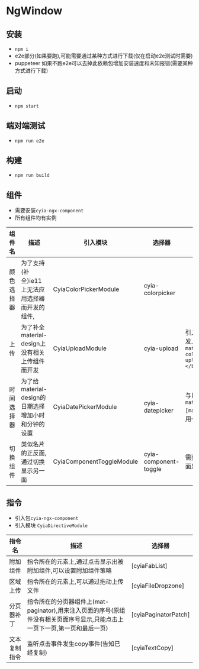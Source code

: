 # NgWindow
## 安装
- `npm i`
- e2e部分(如果要跑),可能需要通过某种方式进行下载(仅在启动e2e测试时需要)
- puppeteer 如果不跑e2e可以去掉此依赖包增加安装速度和未知报错(需要某种方式进行下载)
## 启动
- `npm start`

## 端对端测试
- `npm run e2e`

## 构建
- `npm run build`

## 组件
- 需要安装`cyia-ngx-component`
- 所有组件均有实例


| 组件名     | 描述                                                | 引入模块                  | 选择器                | 备注                                                                                                                                    |
| ---------- | --------------------------------------------------- | ------------------------- | --------------------- | --------------------------------------------------------------------------------------------------------------------------------------- |
| 颜色选择器 | 为了支持(补全)ie11上无法应用选择器而开发的组件,     | CyiaColorPickerModule     | cyia-colorpicker      |
| 上传       | 为了补全material-design上没有相关上传组件而开发     | CyiaUploadModule          | cyia-upload           | 引入后其父元素的点击事件会触发上传,建议如下使用 ```<button mat-button color="primary">Primary<cyia-upload></cyia-upload></button>   ``` |
| 时间选择器 | 为了给material-design的日期选择增加小时和分钟的设置 | CyiaDatePickerModule      | cyia-datepicker       | 与日期选择器中的`<input matInput [matDatepicker]="picker" >`使用一致,替换其标签                                                         |
| 切换组件   | 类似名片的正反面,通过切换显示另一面                 | CyiaComponentToggleModule | cyia-component-toggle | 需要两个模板作为正面显示和反面显示                                                                                                      |
## 指令
- 引入包`cyia-ngx-component`
- 引入模块 `CyiaDirectiveModule`

| 指令名   | 描述                                                           |选择器
| -------- | -------------------------------------------------------------- |-|
| 附加组件 | 指令所在的元素上,通过点击显示出被附加组件,可以设置附加组件策略 |[cyiaFabList]
|区域上传|指令所在的元素上,可以通过拖动上传文件|[cyiaFileDropzone]
|分页器补丁|指令所在的分页器组件上(mat-paginator),用来注入页面的序号(原组件没有相关页面序号显示,只能点击上一页下一页,第一页和最后一页)|[cyiaPaginatorPatch]
|文本复制指令|监听点击事件发生copy事件(告知已经复制)|[cyiaTextCopy]